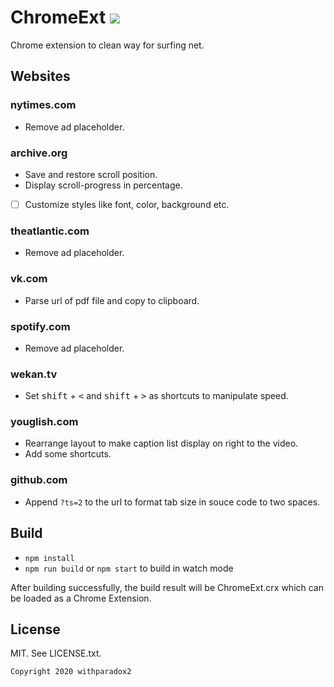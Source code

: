 # ChromeExt ![](https://github.com/withparadox2/ChromeExt/workflows/build/badge.svg)


Chrome extension to clean way for surfing net.

## Websites

### nytimes.com

- Remove ad placeholder.

### archive.org

- Save and restore scroll position.
- Display scroll-progress in percentage.
- [ ] Customize styles like font, color, background etc.

### theatlantic.com

- Remove ad placeholder.

### vk.com

- Parse url of pdf file and copy to clipboard.

### spotify.com

- Remove ad placeholder.

### wekan.tv

- Set <kbd>shift</kbd> + <kbd><</kbd> and <kbd>shift</kbd> + <kbd>></kbd> as shortcuts to manipulate speed.

### youglish.com

- Rearrange layout to make caption list display on right to the video.
- Add some shortcuts.

### github.com

- Append `?ts=2` to the url to format tab size in souce code to two spaces. 

## Build

- `npm install`
- `npm run build` or `npm start` to build in watch mode

After building successfully, the build result will be ChromeExt.crx which can be loaded as a Chrome Extension.
## License

MIT. See LICENSE.txt.
```
Copyright 2020 withparadox2
```